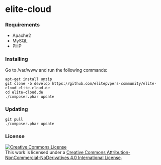 # elite-cloud

### Requirements

* Apache2
* MySQL
* PHP

### Installing
 
 Go to /var/www and run the following commands:
 
    apt-get install unzip
    git clone -b develop https://github.com/elitepvpers-community/elite-cloud elite-cloud.de
    cd elite-cloud.de
    ./composer.phar update
  
### Updating

    git pull
    ./composer.phar update
  
### License

<a rel="license" href="http://creativecommons.org/licenses/by-nc-nd/4.0/"><img alt="Creative Commons License" style="border-width:0" src="https://i.creativecommons.org/l/by-nc-nd/4.0/88x31.png" /></a><br />This work is licensed under a <a rel="license" href="http://creativecommons.org/licenses/by-nc-nd/4.0/">Creative Commons Attribution-NonCommercial-NoDerivatives 4.0 International License</a>.

